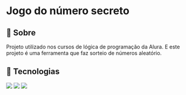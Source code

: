 <h1>Jogo do número secreto</h1>

<h2> 📖 Sobre</h2>
<p>Projeto utilizado nos cursos de lógica de programação da Alura. E este projeto é uma ferramenta que faz sorteio de números aleatório.</p>

## 🚀 Tecnologias
<div>
  <img src="https://img.shields.io/badge/HTML-239120?style=for-the-badge&logo=html5&logoColor=white">
  <img src="https://img.shields.io/badge/CSS-239120?&style=for-the-badge&logo=css3&logoColor=white">
  <img src="https://img.shields.io/badge/JavaScript-F7DF1E?style=for-the-badge&logo=javascript&logoColor=black">
</div> 
